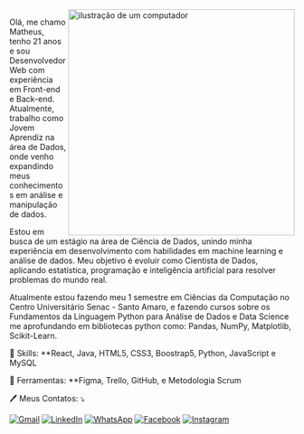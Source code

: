 <img src="https://raw.githubusercontent.com/MicaelliMedeiros/micaellimedeiros/master/image/computer-illustration.png" alt="ilustração de um computador" min-width="400px" max-width="400px" width="400px" align="right">

<p align="left"> 
  Olá, me chamo Matheus, tenho 21 anos e sou Desenvolvedor Web com experiência em Front-end e Back-end. Atualmente, trabalho como Jovem Aprendiz na área de Dados, onde venho expandindo meus conhecimentos em análise e manipulação de dados.

Estou em busca de um estágio na área de Ciência de Dados, unindo minha experiência em desenvolvimento com habilidades em machine learning e análise de dados. Meu objetivo é evoluir como Cientista de Dados, aplicando estatística, programação e inteligência artificial para resolver problemas do mundo real.

Atualmente estou fazendo meu 1 semestre em Ciências da Computação no Centro Universitário Senac - Santo Amaro, e fazendo cursos sobre os Fundamentos da Linguagem Python para Análise de Dados e Data Science me aprofundando em bibliotecas python como: Pandas, NumPy, Matplotlib, Scikit-Learn.
</p>

<p align="left">
  🚀 Skills: **React, Java, HTML5, CSS3, Boostrap5, Python, JavaScript e MySQL
</p>
<p align="left">
  💼 Ferramentas: **Figma, Trello, GitHub, e Metodologia Scrum
</p>

<p align="left">
  🖊️ Meus Contatos: ⤵️
</p>

<p align="left">
  <a href="#" title="Gmail">
  <img src="https://img.shields.io/badge/-Gmail-FF0000?style=flat-square&labelColor=FF0000&logo=gmail&logoColor=white&link=LINK-DO-SEU-GMAIL" alt="Gmail"/></a>

  <a href="#" title="LinkedIn">
  <img src="https://img.shields.io/badge/-Linkedin-0e76a8?style=flat-square&logo=Linkedin&logoColor=white&link=LINK-DO-SEU-LINKEDIN" alt="LinkedIn"/></a>

  <a href="#" title="WhatsApp">
  <img src="https://img.shields.io/badge/-WhatsApp-25d366?style=flat-square&labelColor=25d366&logo=whatsapp&logoColor=white&link=API-DO-SEU-WHATSAPP" alt="WhatsApp"/></a>

  <a href="#" title="Facebook">
  <img src="https://img.shields.io/badge/-Facebook-3b5998?style=flat-square&labelColor=3b5998&logo=facebook&logoColor=white&link=LINK-DO-SEU-FACEBOOK" alt="Facebook"/></a>

  <a href="#" title="Instagram">
  <img src="https://img.shields.io/badge/-Instagram-DF0174?style=flat-square&labelColor=DF0174&logo=instagram&logoColor=white&link=LINK-DO-SEU-INSTAGRAM" alt="Instagram"/></a>
</p>
